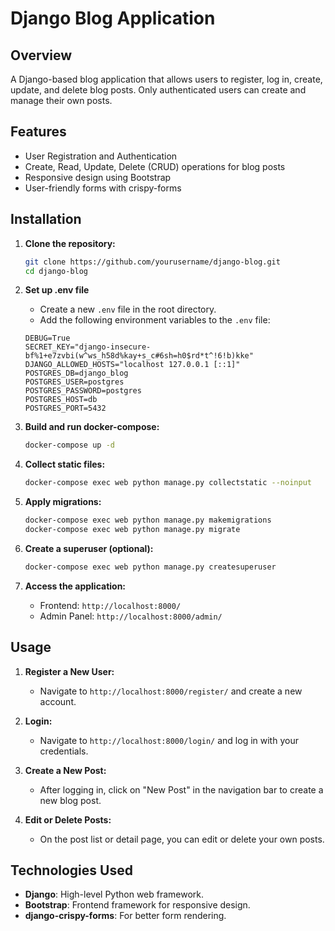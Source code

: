 # Django Blog Application

## Overview

A Django-based blog application that allows users to register, log in, create, update, and delete blog posts. Only
authenticated users can create and manage their own posts.

## Features

- User Registration and Authentication
- Create, Read, Update, Delete (CRUD) operations for blog posts
- Responsive design using Bootstrap
- User-friendly forms with crispy-forms

## Installation

1. **Clone the repository:**

    ```bash
    git clone https://github.com/yourusername/django-blog.git
    cd django-blog
    ```

2. **Set up .env file**

    - Create a new `.env` file in the root directory.
    - Add the following environment variables to the `.env` file:

    ```
    DEBUG=True
    SECRET_KEY="django-insecure-bf%1+e7zvbi(w^ws_h58d%kay+s_c#6sh=h0$rd*t^!6!b)kke"
    DJANGO_ALLOWED_HOSTS="localhost 127.0.0.1 [::1]"
    POSTGRES_DB=django_blog
    POSTGRES_USER=postgres
    POSTGRES_PASSWORD=postgres
    POSTGRES_HOST=db
    POSTGRES_PORT=5432
   ```

3. **Build and run docker-compose:**

    ```bash
    docker-compose up -d 
    ```

4. **Collect static files:**

    ```bash
    docker-compose exec web python manage.py collectstatic --noinput  
    ```

5. **Apply migrations:**

    ```bash
    docker-compose exec web python manage.py makemigrations
    docker-compose exec web python manage.py migrate
    ```

6. **Create a superuser (optional):**

    ```bash
    docker-compose exec web python manage.py createsuperuser
    ```

7. **Access the application:**

    - Frontend: `http://localhost:8000/`
    - Admin Panel: `http://localhost:8000/admin/`

## Usage

1. **Register a New User:**
   - Navigate to `http://localhost:8000/register/` and create a new account.

2. **Login:**
   - Navigate to `http://localhost:8000/login/` and log in with your credentials.

3. **Create a New Post:**
   - After logging in, click on "New Post" in the navigation bar to create a new blog post.

4. **Edit or Delete Posts:**
   - On the post list or detail page, you can edit or delete your own posts.

## Technologies Used

- **Django**: High-level Python web framework.
- **Bootstrap**: Frontend framework for responsive design.
- **django-crispy-forms**: For better form rendering.
